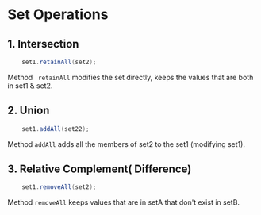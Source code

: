 # Set Operations

## 1. Intersection
```java
    set1.retainAll(set2);
```
Method ` retainAll` modifies the set directly, keeps the values that are both in set1 & set2.

## 2. Union
```java
    set1.addAll(set22);
```
Method `addAll` adds all the members of set2 to the set1 (modifying set1).

## 3. Relative Complement( Difference)
```java
    set1.removeAll(set2);
```
Method `removeAll` keeps values that are in setA that don't exist in setB.
